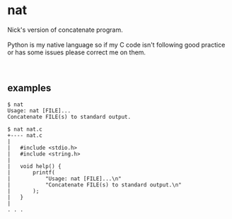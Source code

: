 # nat
Nick's version of concatenate program. <br><br>
Python is my native language so if my C code isn't following good practice or has some issues please correct me on them.

<br>

## examples
```
$ nat
Usage: nat [FILE]...
Concatenate FILE(s) to standard output.
```

```
$ nat nat.c
+---- nat.c 
|
|   #include <stdio.h>
|   #include <string.h>
|   
|   void help() {
|       printf(
|           "Usage: nat [FILE]...\n"
|           "Concatenate FILE(s) to standard output.\n"
|       );
|   }
|
. . .
```